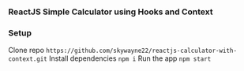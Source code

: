 ### ReactJS Simple Calculator using Hooks and Context

### Setup
Clone repo
    `https://github.com/skywayne22/reactjs-calculator-with-context.git`
Install dependencies
    `npm i`
Run the app
    `npm start`
